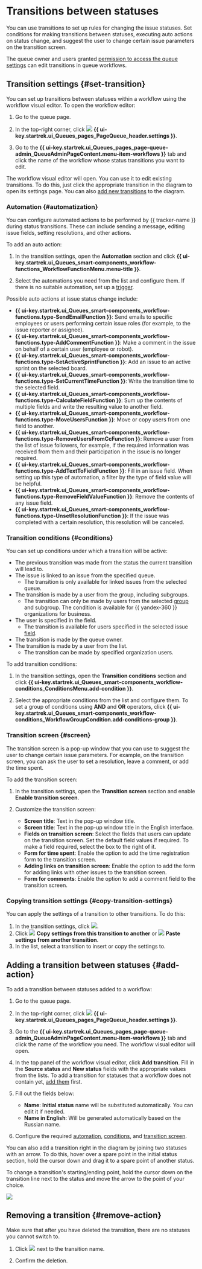 # Transitions between statuses

You can use transitions to set up rules for changing the issue statuses. Set conditions for making transitions between statuses, executing auto actions on status change, and suggest the user to change certain issue parameters on the transition screen.

The queue owner and users granted [permission to access the queue settings](queue-access.md) can edit transitions in queue workflows.

## Transition settings {#set-transition}

You can set up transitions between statuses within a workflow using the workflow visual editor. To open the workflow editor:

1. Go to the queue page.

1. In the top-right corner, click ![](../../_assets/tracker/svg/settings-old.svg) **{{ ui-key.startrek.ui_Queues_pages_PageQueue_header.settings }}**.

1. Go to the **{{ ui-key.startrek.ui_Queues_pages_page-queue-admin_QueueAdminPageContent.menu-item-workflows }}** tab and click the name of the workflow whose status transitions you want to edit.

The workflow visual editor will open. You can use it to edit existing transitions. To do this, just click the appropriate transition in the diagram to open its settings page. You can also [add new transitions](#add-action) to the diagram.

### Automation {#automatization}

You can configure automated actions to be performed by {{ tracker-name }} during status transitions. These can include sending a message, editing issue fields, setting resolutions, and other actions.

To add an auto action:

1. In the transition settings, open the **Automation** section and click **{{ ui-key.startrek.ui_Queues_smart-components_workflow-functions_WorkflowFunctionMenu.menu-title }}**.

1. Select the automations you need from the list and configure them. If there is no suitable automation, set up a [trigger](../user/trigger.md).

Possible auto actions at issue status change include:
* **{{ ui-key.startrek.ui_Queues_smart-components_workflow-functions.type-SendEmailFunction }}**: Send emails to specific employees or users performing certain issue roles (for example, to the issue reporter or assignee).
* **{{ ui-key.startrek.ui_Queues_smart-components_workflow-functions.type-AddCommentFunction }}**: Make a comment in the issue on behalf of a certain user (employee or robot).
* **{{ ui-key.startrek.ui_Queues_smart-components_workflow-functions.type-SetActiveSprintFunction }}**: Add an issue to an active sprint on the selected board.
* **{{ ui-key.startrek.ui_Queues_smart-components_workflow-functions.type-SetCurrentTimeFunction }}**: Write the transition time to the selected field.
* **{{ ui-key.startrek.ui_Queues_smart-components_workflow-functions.type-CalculateFieldFunction }}**: Sum up the contents of multiple fields and write the resulting value to another field.
* **{{ ui-key.startrek.ui_Queues_smart-components_workflow-functions.type-MoveUsersFunction }}**: Move or copy users from one field to another.
* **{{ ui-key.startrek.ui_Queues_smart-components_workflow-functions.type-RemoveUsersFromCcFunction }}**: Remove a user from the list of issue followers, for example, if the required information was received from them and their participation in the issue is no longer required.
* **{{ ui-key.startrek.ui_Queues_smart-components_workflow-functions.type-AddTextToFieldFunction }}**: Fill in an issue field. When setting up this type of automation, a filter by the type of field value will be helpful.
* **{{ ui-key.startrek.ui_Queues_smart-components_workflow-functions.type-RemoveFieldValueFunction }}**: Remove the contents of any issue field.
* **{{ ui-key.startrek.ui_Queues_smart-components_workflow-functions.type-UnsetResolutionFunction }}**: If the issue was completed with a certain resolution, this resolution will be canceled.

### Transition conditions {#conditions}

You can set up conditions under which a transition will be active:

* The previous transition was made from the status the current transition will lead to.
* The issue is linked to an issue from the specified queue.
  * The transition is only available for linked issues from the selected queue.
* The transition is made by a user from the group, including subgroups.
  * The transition can only be made by users from the selected [group](../access.md#group-access) and subgroup. The condition is available for {{ yandex-360 }} organizations for business.
* The user is specified in the field.
  * The transition is available for users specified in the selected issue [field](../user/create-param.md).
* The transition is made by the queue owner.
* The transition is made by a user from the list.
  * The transition can be made by specified organization users.

To add transition conditions:

1. In the transition settings, open the **Transition conditions** section and click **{{ ui-key.startrek.ui_Queues_smart-components_workflow-conditions_ConditionsMenu.add-condition }}**.

1. Select the appropriate conditions from the list and configure them. To set a group of conditions using **AND** and **OR** operators, click **{{ ui-key.startrek.ui_Queues_smart-components_workflow-conditions_WorkflowGroupCondition.add-conditions-group }}**.

### Transition screen {#screen}

The transition screen is a pop-up window that you can use to suggest the user to change certain issue parameters. For example, on the transition screen, you can ask the user to set a resolution, leave a comment, or add the time spent.

To add the transition screen:

1. In the transition settings, open the **Transition screen** section and enable **Enable transition screen**.

1. Customize the transition screen:
   * **Screen title**: Text in the pop-up window title.
   * **Screen title**: Text in the pop-up window title in the English interface.
   * **Fields on transition screen**: Select the fields that users can update on the transition screen. Set the default field values if required. To make a field required, select the box to the right of it.
   * **Form for time spent**: Enable the option to add the time registration form to the transition screen.
   * **Adding links on transition screen**: Enable the option to add the form for adding links with other issues to the transition screen.
   * **Form for comments**: Enable the option to add a comment field to the transition screen.

### Copying transition settings {#copy-transition-settings}

You can apply the settings of a transition to other transitions. To do this:

1. In the transition settings, click ![](../../_assets/tracker/svg/actions.svg).
1. Click ![](../../_assets/tracker/svg/copy-transition.svg) **Copy settings from this transition to another** or ![](../../_assets/tracker/svg/paste-transition.svg) **Paste settings from another transition**.
1. In the list, select a transition to insert or copy the settings to.

## Adding a transition between statuses {#add-action}

To add a transition between statuses added to a workflow:

1. Go to the queue page.

1. In the top-right corner, click ![](../../_assets/tracker/svg/settings-old.svg) **{{ ui-key.startrek.ui_Queues_pages_PageQueue_header.settings }}**.

1. Go to the **{{ ui-key.startrek.ui_Queues_pages_page-queue-admin_QueueAdminPageContent.menu-item-workflows }}** tab and click the name of the workflow you need. The workflow visual editor will open.

1. In the top panel of the workflow visual editor, click **Add transition**. Fill in the **Source status** and **New status** fields with the appropriate values from the lists. To add a transition for statuses that a workflow does not contain yet, [add them](./workflow-status-edit.md#add-status) first.

1. Fill out the fields below:
   * **Name**: **Initial status** name will be substituted automatically. You can edit it if needed.
   * **Name in English**: Will be generated automatically based on the Russian name.

1. Configure the required [automation](#automatization), [conditions](#conditions), and [transition screen](#screen).

You can also add a transition right in the diagram by joining two statuses with an arrow. To do this, hover over a spare point in the initial status section, hold the cursor down and drag it to a spare point of another status.

To change a transition's starting/ending point, hold the cursor down on the transition line next to the status and move the arrow to the point of your choice.

![](../_assets/../../_assets/tracker/transition-on-diagram.gif)

## Removing a transition {#remove-action}

Make sure that after you have deleted the transition, there are no statuses you cannot switch to.

1. Click ![](../../_assets/tracker/delete-agile-status.png) next to the transition name.

1. Confirm the deletion.
